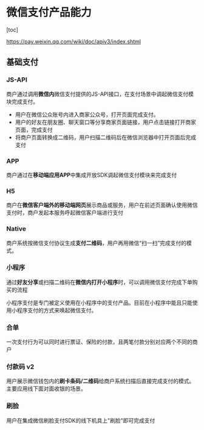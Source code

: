 # 微信支付产品能力

[toc]

<https://pay.weixin.qq.com/wiki/doc/apiv3/index.shtml>

## 基础支付

### JS-API

商户通过调用**微信内**微信支付提供的JS-API接口，在支付场景中调起微信支付模块完成支付。

- 用户在微信公众账号内进入商家公众号，打开页面完成支付。
- 用户的好友在朋友圈、聊天窗口等分享商家页面链接，用户点击链接打开商家页面，完成支付
- 将商户页面转换成二维码，用户扫描二维码后在微信浏览器中打开页面后完成支付

### APP

商户通过在**移动端应用APP**中集成开放SDK调起微信支付模块来完成支付

### H5

商户在**微信客户端外的移动端网页**展示商品或服务，用户在前述页面确认使用微信支付时，商户发起本服务呼起微信客户端进行支付

### Native

商户系统按微信支付协议生成**支付二维码**，用户再用微信“扫一扫”完成支付的模式。

### 小程序

通过**好友分享**或扫描二维码在**微信内打开小程序**时，可以调用微信支付完成下单购买的流程

小程序支付是专门被定义使用在小程序中的支付产品。目前在小程序中能且只能使用小程序支付的方式来唤起微信支付。

### 合单

一次支付行为可以同时进行票证、保险的付款，且两笔付款分别对应两个不同的商户

### 付款码 v2

用户展示微信钱包内的**刷卡条码/二维码**给商户系统扫描后直接完成支付的模式。主要应用线下面对面收银的场景。

### 刷脸

用户在集成微信刷脸支付SDK的线下机具上"刷脸"即可完成支付
